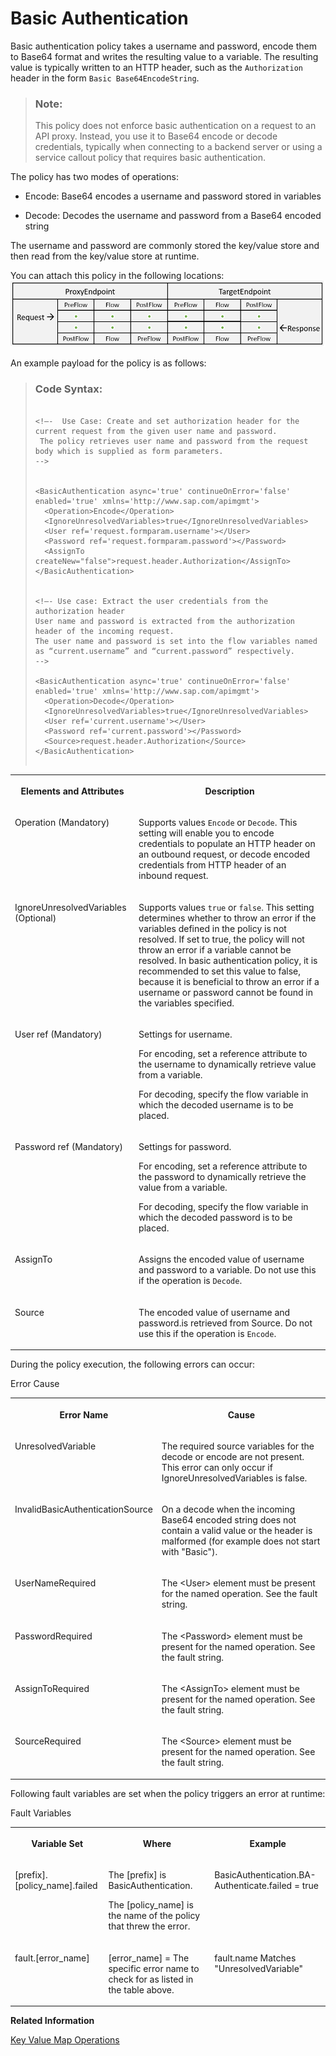<!-- loio693c0d1720644d57918ed77acc6a95ef -->

# Basic Authentication

Basic authentication policy takes a username and password, encode them to Base64 format and writes the resulting value to a variable. The resulting value is typically written to an HTTP header, such as the `Authorization` header in the form `Basic Base64EncodeString`.

> ### Note:  
> This policy does not enforce basic authentication on a request to an API proxy. Instead, you use it to Base64 encode or decode credentials, typically when connecting to a backend server or using a service callout policy that requires basic authentication.

The policy has two modes of operations:

-   Encode: Base64 encodes a username and password stored in variables

-   Decode: Decodes the username and password from a Base64 encoded string


The username and password are commonly stored the key/value store and then read from the key/value store at runtime.

You can attach this policy in the following locations: ![](images/Flow_policy_116062b.png) 

An example payload for the policy is as follows:

> ### Code Syntax:  
> ```
> 
> <!–-  Use Case: Create and set authorization header for the current request from the given user name and password.
>  The policy retrieves user name and password from the request body which is supplied as form parameters.
> -->
> 
> 
> <BasicAuthentication async='true' continueOnError='false' enabled='true' xmlns='http://www.sap.com/apimgmt'>
> 	<Operation>Encode</Operation>
> 	<IgnoreUnresolvedVariables>true</IgnoreUnresolvedVariables>
> 	<User ref='request.formparam.username'></User>
> 	<Password ref='request.formparam.password'></Password>
> 	<AssignTo createNew="false">request.header.Authorization</AssignTo>
> </BasicAuthentication>
> 
> 
> <!–- Use case: Extract the user credentials from the authorization header
> User name and password is extracted from the authorization header of the incoming request.
> The user name and password is set into the flow variables named as “current.username” and “current.password” respectively.
> -->
> 
> <BasicAuthentication async='true' continueOnError='false' enabled='true' xmlns='http://www.sap.com/apimgmt'>
> 	<Operation>Decode</Operation>
> 	<IgnoreUnresolvedVariables>true</IgnoreUnresolvedVariables>
> 	<User ref='current.username'></User>
> 	<Password ref='current.password'></Password>
> 	<Source>request.header.Authorization</Source>
> </BasicAuthentication>
> 
> 
> ```


<table>
<tr>
<th valign="top">

**Elements and Attributes**



</th>
<th valign="top">

**Description**



</th>
</tr>
<tr>
<td valign="top">

Operation \(Mandatory\)



</td>
<td valign="top">

Supports values `Encode` or `Decode`. This setting will enable you to encode credentials to populate an HTTP header on an outbound request, or decode encoded credentials from HTTP header of an inbound request.



</td>
</tr>
<tr>
<td valign="top">

IgnoreUnresolvedVariables \(Optional\)



</td>
<td valign="top">

Supports values `true` or `false`. This setting determines whether to throw an error if the variables defined in the policy is not resolved. If set to true, the policy will not throw an error if a variable cannot be resolved. In basic authentication policy, it is recommended to set this value to false, because it is beneficial to throw an error if a username or password cannot be found in the variables specified.



</td>
</tr>
<tr>
<td valign="top">

User ref \(Mandatory\)



</td>
<td valign="top">

Settings for username.

For encoding, set a reference attribute to the username to dynamically retrieve value from a variable.

For decoding, specify the flow variable in which the decoded username is to be placed.



</td>
</tr>
<tr>
<td valign="top">

Password ref \(Mandatory\)



</td>
<td valign="top">

Settings for password.

For encoding, set a reference attribute to the password to dynamically retrieve the value from a variable.

For decoding, specify the flow variable in which the decoded password is to be placed.



</td>
</tr>
<tr>
<td valign="top">

AssignTo



</td>
<td valign="top">

Assigns the encoded value of username and password to a variable. Do not use this if the operation is `Decode`.



</td>
</tr>
<tr>
<td valign="top">

Source



</td>
<td valign="top">

The encoded value of username and password.is retrieved from Source. Do not use this if the operation is `Encode`.



</td>
</tr>
</table>

During the policy execution, the following errors can occur:

<a name="loio693c0d1720644d57918ed77acc6a95ef__table_nlm_fnz_21b"/>Error Cause


<table>
<tr>
<th valign="top">

Error Name



</th>
<th valign="top">

Cause



</th>
</tr>
<tr>
<td valign="top">

UnresolvedVariable



</td>
<td valign="top">

The required source variables for the decode or encode are not present. This error can only occur if IgnoreUnresolvedVariables is false.



</td>
</tr>
<tr>
<td valign="top">

InvalidBasicAuthenticationSource



</td>
<td valign="top">

On a decode when the incoming Base64 encoded string does not contain a valid value or the header is malformed \(for example does not start with "Basic"\).



</td>
</tr>
<tr>
<td valign="top">

UserNameRequired



</td>
<td valign="top">

The <User\> element must be present for the named operation. See the fault string.



</td>
</tr>
<tr>
<td valign="top">

PasswordRequired



</td>
<td valign="top">

The <Password\> element must be present for the named operation. See the fault string.



</td>
</tr>
<tr>
<td valign="top">

AssignToRequired



</td>
<td valign="top">

The <AssignTo\> element must be present for the named operation. See the fault string.



</td>
</tr>
<tr>
<td valign="top">

SourceRequired



</td>
<td valign="top">

The <Source\> element must be present for the named operation. See the fault string.



</td>
</tr>
</table>

Following fault variables are set when the policy triggers an error at runtime:

<a name="loio693c0d1720644d57918ed77acc6a95ef__table_c4m_r25_h1b"/>Fault Variables


<table>
<tr>
<th valign="top">

Variable Set



</th>
<th valign="top">

Where



</th>
<th valign="top">

Example



</th>
</tr>
<tr>
<td valign="top">

\[prefix\].\[policy\_name\].failed



</td>
<td valign="top">

The \[prefix\] is BasicAuthentication.

The \[policy\_name\] is the name of the policy that threw the error.



</td>
<td valign="top">

BasicAuthentication.BA-Authenticate.failed = true



</td>
</tr>
<tr>
<td valign="top">

fault.\[error\_name\]



</td>
<td valign="top">

\[error\_name\] = The specific error name to check for as listed in the table above.



</td>
<td valign="top">

fault.name Matches "UnresolvedVariable"



</td>
</tr>
</table>

**Related Information**  


[Key Value Map Operations](key-value-map-operations-b72dc3f.md "The Key Value Map Operations policy allows you to create a key value map and perform update, read, and delete operations on the map.")

